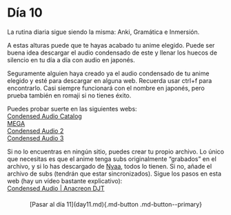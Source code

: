 # Día 10

La rutina diaria sigue siendo la misma: Anki, Gramática e Inmersión.

A estas alturas puede que te hayas acabado tu anime elegido. Puede ser buena idea descargar el audio condensado de este y llenar los huecos de silencio en tu día a día con audio en japonés. 

Seguramente alguien haya creado ya el audio condensado de tu anime elegido y esté para descargar en alguna web. Recuerda usar ctrl+f para encontrarlo. Casi siempre funcionará con el nombre en japonés, pero prueba también en romaji si no tienes éxito.

Puedes probar suerte en las siguientes webs:  
[Condensed Audio Catalog](https://condensedaudiocatalog.com/#)  
[MEGA](https://mega.nz/folder/8HhhWDyJ#SHw5xsYxyhWUX536UcqkeQ/folder/VOgUiILA)  
[Condensed Audio 2](https://www.mediafire.com/folder/ndeu7h9zjgf1l/MIA_Condensed_Audio)  
[Condensed Audio 3](https://mega.nz/folder/8HhhWDyJ#SHw5xsYxyhWUX536UcqkeQ)  

Si no lo encuentras en ningún sitio, puedes crear tu propio archivo. Lo único que necesitas es que el anime tenga subs originalmente “grabados” en el archivo, y si lo has descargado de [Nyaa](https://nyaa.si/), todos lo tienen. Si no, añade el archivo de subs (tendrán que estar sincronizados). Sigue los pasos en esta web (hay un vídeo bastante explicativo):  
[Condensed Audio | Anacreon DJT](https://anacreondjt.gitlab.io/docs/condensed_audio/)

<div style="margin-top: 20px;width:full;display:flex;justify-content:center;" markdown="1">
  [Pasar al día 11](day11.md){.md-button .md-button--primary}
</div>